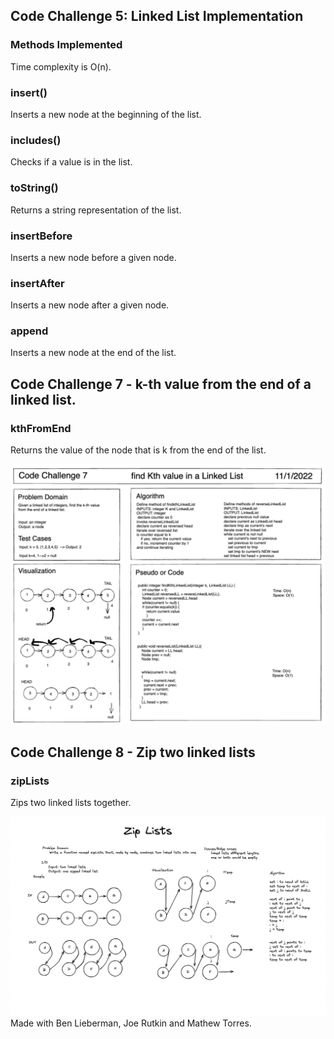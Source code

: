 ## Code Challenge 5: Linked List Implementation

### Methods Implemented

Time complexity is O(n).

### insert()

Inserts a new node at the beginning of the list.

### includes()

Checks if a value is in the list.

### toString()

Returns a string representation of the list.

### insertBefore

Inserts a new node before a given node.

### insertAfter

Inserts a new node after a given node.

### append

Inserts a new node at the end of the list.

## Code Challenge 7 - k-th value from the end of a linked list.

### kthFromEnd

Returns the value of the node that is k from the end of the list.

![Whiteboard for lab7](/java/datastructures/lib/src/main/java/assets/img/CodeChallenge7Whiteboard.png)

## Code Challenge 8 - Zip two linked lists

### zipLists

Zips two linked lists together.

![Whiteboard for lab8](/java/datastructures/lib/src/main/java/assets/CodeChallenge8Whiteboard.png)
Made with Ben Lieberman, Joe Rutkin and Mathew Torres.
